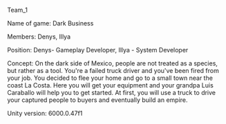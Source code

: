 Team_1

Name of game: Dark Business

Members: Denys, Illya

Position: Denys- Gameplay Developer, Illya - System Developer

Concept: On the dark side of Mexico, people are not treated as a species, but rather as a tool. You're a failed truck driver and you've been fired from your job. You decided to flee your home and go to a small town near the coast La Costa. Here you will get your equipment and your grandpa Luis Caraballo will help you to get started. At first, you will use a truck to drive your captured people to buyers and eventually build an empire.

Unity version: 6000.0.47f1
